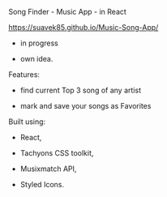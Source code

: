 Song Finder - Music App - in React

https://suavek85.github.io/Music-Song-App/

- in progress

- own idea.

Features:

- find current Top 3 song of any artist

- mark and save your songs as Favorites 

Built using: 

- React,

- Tachyons CSS toolkit, 

- Musixmatch API,

- Styled Icons.